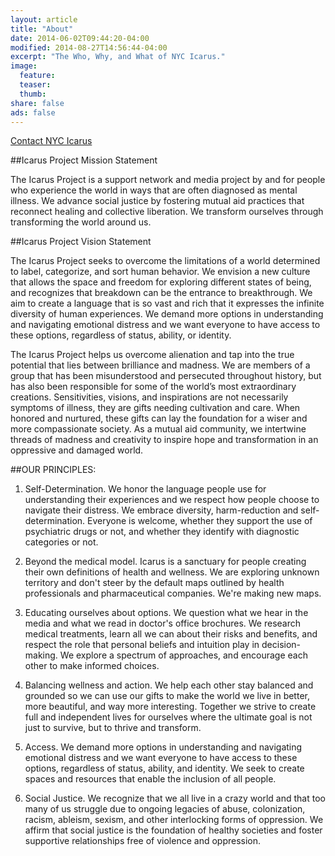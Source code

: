 ```yaml
---
layout: article
title: "About"
date: 2014-06-02T09:44:20-04:00
modified: 2014-08-27T14:56:44-04:00
excerpt: "The Who, Why, and What of NYC Icarus."
image:
  feature:
  teaser:
  thumb:
share: false
ads: false
---
```


<a href="{{ site.url }}/contact/" class="btn">Contact NYC Icarus</a>

##Icarus Project Mission Statement

The Icarus Project is a support network and media project by and for people who experience the world in ways that are often diagnosed as mental illness. We advance social justice by fostering mutual aid practices that reconnect healing and collective liberation. We transform ourselves through transforming the world around us.


##Icarus Project Vision Statement

The Icarus Project seeks to overcome the limitations of a world determined to label, categorize, and sort human behavior. We envision a new culture that allows the space and freedom for exploring different states of being, and recognizes that breakdown can be the entrance to breakthrough. We aim to create a language that is so vast and rich that it expresses the infinite diversity of human experiences. We demand more options in understanding and navigating emotional distress and we want everyone to have access to these options, regardless of status, ability, or identity.

The Icarus Project helps us overcome alienation and tap into the true potential that lies between brilliance and madness. We are members of a group that has been misunderstood and persecuted throughout history, but has also been responsible for some of the world’s most extraordinary creations. Sensitivities, visions, and inspirations are not necessarily symptoms of illness, they are gifts needing cultivation and care. When honored and nurtured, these gifts can lay the foundation for a wiser and more compassionate society. As a mutual aid community, we intertwine threads of madness and creativity to inspire hope and transformation in an oppressive and damaged world.


##OUR PRINCIPLES:

1. Self-Determination. We honor the language people use for understanding their experiences and we respect how people choose to navigate their distress. We embrace diversity, harm-reduction and self-determination. Everyone is welcome, whether they support the use of psychiatric drugs or not, and whether they identify with diagnostic categories or not.

2. Beyond the medical model. Icarus is a sanctuary for people creating their own definitions of health and wellness. We are exploring unknown territory and don't steer by the default maps outlined by health professionals and pharmaceutical companies. We're making new maps.

3. Educating ourselves about options. We question what we hear in the media and what we read in doctor's office brochures. We research medical treatments, learn all we can about their risks and benefits, and respect the role that personal beliefs and intuition play in decision-making. We explore a spectrum of approaches, and encourage each other to make informed choices.

4. Balancing wellness and action. We help each other stay balanced and grounded so we can use our gifts to make the world we live in better, more beautiful, and way more interesting. Together we strive to create full and independent lives for ourselves where the ultimate goal is not just to survive, but to thrive and transform.

5. Access. We demand more options in understanding and navigating emotional distress and we want everyone to have access to these options, regardless of status, ability, and identity. We seek to create spaces and resources that enable the inclusion of all people.

6. Social Justice. We recognize that we all live in a crazy world and that too many of us struggle due to ongoing legacies of abuse, colonization, racism, ableism, sexism, and other interlocking forms of oppression. We affirm that social justice is the foundation of healthy societies and foster supportive relationships free of violence and oppression.